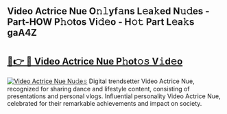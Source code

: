 ## Video Actrice Nue O𝚗𝚕yf𝚊ns L𝚎a𝚔ed N𝚞𝚍es - Part-HOW P𝚑𝚘tos Vi𝚍𝚎o - H𝚘𝚝 Part L𝚎a𝚔s gaA4Z

# <h2><a href="http://kf2p1m.oniu.top/?m=Video+Actrice+Nue">🔗👉 🔴 Video Actrice Nue P𝚑ot𝚘𝚜 V𝚒d𝚎o</a></h2>

[![Video Actrice Nue Nu𝚍e𝚜](https://i.imgur.com/0qMVB7G.gif)](http://kf2p1m.oniu.top/?m=Video+Actrice+Nue)
Digital trendsetter Video Actrice Nue, recognized for sharing dance and lifestyle content, consisting of presentations and personal vlogs. Influential personality Video Actrice Nue, celebrated for their remarkable achievements and impact on society.  
